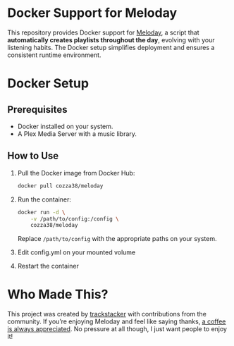 # Docker Support for Meloday

This repository provides Docker support for [Meloday](https://github.com/trackstacker/meloday), a script that **automatically creates playlists throughout the day**, evolving with your listening habits. The Docker setup simplifies deployment and ensures a consistent runtime environment.

# Docker Setup

## Prerequisites

* Docker installed on your system.
* A Plex Media Server with a music library.

## How to Use

1. Pull the Docker image from Docker Hub:
   ```bash
   docker pull cozza38/meloday
   ```

2. Run the container:
   ```bash
   docker run -d \
       -v /path/to/config:/config \
       cozza38/meloday
   ```

   Replace `/path/to/config` with the appropriate paths on your system.

3. Edit config.yml on your mounted volume

4. Restart the container

# Who Made This?

This project was created by [trackstacker](https://github.com/trackstacker) with contributions from the community. If you’re enjoying Meloday and feel like saying thanks, [a coffee is always appreciated](https://buymeacoffee.com/trackstack). No pressure at all though, I just want people to enjoy it!
